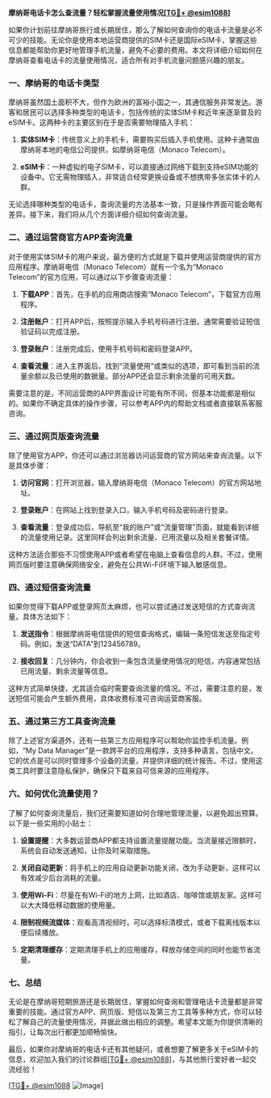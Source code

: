 **摩纳哥电话卡怎么查流量？轻松掌握流量使用情况[[TG💪+ @esim1088](https://t.me/s/esim1088)]**

如果你计划前往摩纳哥旅行或长期居住，那么了解如何查询你的电话卡流量是必不可少的技能。无论你是使用本地运营商提供的SIM卡还是国际eSIM卡，掌握这些信息都能帮助你更好地管理手机流量，避免不必要的费用。本文将详细介绍如何在摩纳哥查看电话卡的流量使用情况，适合所有对手机流量问题感兴趣的朋友。

### 一、摩纳哥的电话卡类型

摩纳哥虽然国土面积不大，但作为欧洲的富裕小国之一，其通信服务非常发达。游客和居民可以选择多种类型的电话卡，包括传统的实体SIM卡和近年来逐渐普及的eSIM卡。这两种卡的主要区别在于是否需要物理插入手机：

1. **实体SIM卡**：传统意义上的手机卡，需要购买后插入手机使用。这种卡通常由摩纳哥本地的电信公司提供，如摩纳哥电信（Monaco Telecom）。
   
2. **eSIM卡**：一种虚拟的电子SIM卡，可以直接通过网络下载到支持eSIM功能的设备中。它无需物理插入，非常适合经常更换设备或不想携带多张实体卡的人群。

无论选择哪种类型的电话卡，查询流量的方法基本一致，只是操作界面可能会略有差异。接下来，我们将从几个方面详细介绍如何查询流量。

### 二、通过运营商官方APP查询流量

对于使用实体SIM卡的用户来说，最方便的方式就是下载并使用运营商提供的官方应用程序。摩纳哥电信（Monaco Telecom）就有一个名为“Monaco Telecom”的官方应用，可以通过以下步骤查询流量：

1. **下载APP**：首先，在手机的应用商店搜索“Monaco Telecom”，下载官方应用程序。
   
2. **注册账户**：打开APP后，按照提示输入手机号码进行注册。通常需要验证短信验证码以完成注册。

3. **登录账户**：注册完成后，使用手机号码和密码登录APP。

4. **查看流量**：进入主界面后，找到“流量使用”或类似的选项，即可看到当前的流量余额以及已使用的数据量。部分APP还会显示剩余流量的可用天数。

需要注意的是，不同运营商的APP界面设计可能有所不同，但基本功能都是相似的。如果你不确定具体的操作步骤，可以参考APP内的帮助文档或者直接联系客服咨询。

### 三、通过网页版查询流量

除了使用官方APP，你还可以通过浏览器访问运营商的官方网站来查询流量。以下是具体步骤：

1. **访问官网**：打开浏览器，输入摩纳哥电信（Monaco Telecom）的官方网站地址。

2. **登录账户**：在网站上找到登录入口，输入手机号码及密码进行登录。

3. **查看流量**：登录成功后，导航至“我的账户”或“流量管理”页面，就能看到详细的流量使用记录。这里同样会列出剩余流量、已用流量以及相关套餐详情。

这种方法适合那些不习惯使用APP或者希望在电脑上查看信息的人群。不过，使用网页版时要注意确保网络安全，避免在公共Wi-Fi环境下输入敏感信息。

### 四、通过短信查询流量

如果你觉得下载APP或登录网页太麻烦，也可以尝试通过发送短信的方式查询流量。具体方法如下：

1. **发送指令**：根据摩纳哥电信提供的短信查询格式，编辑一条短信发送至指定号码。例如，发送“DATA”到123456789。

2. **接收回复**：几分钟内，你会收到一条包含流量使用情况的短信，内容通常包括已用流量、剩余流量等信息。

这种方式简单快捷，尤其适合临时需要查询流量的情况。不过，需要注意的是，发送短信可能会产生额外费用，具体收费标准可咨询运营商客服。

### 五、通过第三方工具查询流量

除了上述官方渠道外，还有一些第三方应用程序可以帮助你监控手机流量。例如，“My Data Manager”是一款跨平台的应用程序，支持多种语言，包括中文。它的优点是可以同时管理多个设备的流量，并提供详细的统计报告。不过，使用这类工具时要注意隐私保护，确保只下载来自可信来源的应用程序。

### 六、如何优化流量使用？

了解了如何查询流量后，我们还需要知道如何合理地管理流量，以避免超出预算。以下是一些实用的小贴士：

1. **设置提醒**：大多数运营商APP都支持设置流量提醒功能。当流量接近限额时，系统会自动发送通知，让你及时采取措施。

2. **关闭自动更新**：将手机上的应用自动更新功能关闭，改为手动更新，这样可以有效减少后台消耗的流量。

3. **使用Wi-Fi**：尽量在有Wi-Fi的地方上网，比如酒店、咖啡馆或朋友家。这样可以大大降低移动数据的使用量。

4. **限制视频流媒体**：观看高清视频时，可以选择标清模式，或者下载离线版本以便后续播放。

5. **定期清理缓存**：定期清理手机上的应用缓存，释放存储空间的同时也能节省流量。

### 七、总结

无论是在摩纳哥短期旅游还是长期居住，掌握如何查询和管理电话卡流量都是非常重要的技能。通过官方APP、网页版、短信以及第三方工具等多种方式，你可以轻松了解自己的流量使用情况，并据此做出相应的调整。希望本文能为你提供清晰的指引，让每次出行都更加顺畅愉快。

最后，如果你对摩纳哥的电话卡还有其他疑问，或者想要了解更多关于eSIM卡的信息，欢迎加入我们的讨论群组[[TG💪+ @esim1088](https://t.me/s/esim1088)]，与其他旅行爱好者一起交流经验！  

[[TG💪+ @esim1088](https://t.me/s/esim1088) ![Image](https://i.postimg.cc/4NQfJmqS/Snipaste-2025-05-13-00-14-12.png)]